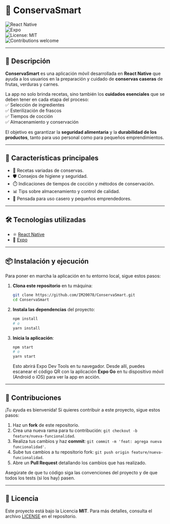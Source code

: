 # 🥫 ConservaSmart

![React Native](https://img.shields.io/badge/React%20Native-0.76-blue?logo=react)  
![Expo](https://img.shields.io/badge/Expo-Open%20Source-black?logo=expo)  
![License: MIT](https://img.shields.io/badge/License-MIT-green.svg)  
![Contributions welcome](https://img.shields.io/badge/contributions-welcome-orange.svg)  

---

## 📖 Descripción
**ConservaSmart** es una aplicación móvil desarrollada en **React Native** que ayuda a los usuarios en la preparación y cuidado de **conservas caseras** de frutas, verduras y carnes.  

La app no solo brinda recetas, sino también los **cuidados esenciales** que se deben tener en cada etapa del proceso:  
✅ Selección de ingredientes  
✅ Esterilización de frascos  
✅ Tiempos de cocción  
✅ Almacenamiento y conservación  

El objetivo es garantizar la **seguridad alimentaria** y la **durabilidad de los productos**, tanto para uso personal como para pequeños emprendimientos.  

---

## 🚀 Características principales
- 📖 Recetas variadas de conservas.  
- 🛡️ Consejos de higiene y seguridad.  
- ⏱️ Indicaciones de tiempos de cocción y métodos de conservación.  
- 📊 Tips sobre almacenamiento y control de calidad.  
- 🌱 Pensada para uso casero y pequeños emprendedores.  

---

## 🛠️ Tecnologías utilizadas
- ⚛️ [React Native](https://reactnative.dev/)  
- 📱 [Expo](https://expo.dev/)

---

## 📦 Instalación y ejecución
Para poner en marcha la aplicación en tu entorno local, sigue estos pasos:

1.  **Clona este repositorio** en tu máquina:

    ```bash
    git clone https://github.com/IM20078/ConservaSmart.git
    cd ConservaSmart
    ```

2.  **Instala las dependencias** del proyecto:

    ```bash
    npm install
    # o
    yarn install
    ```

3.  **Inicia la aplicación**:

    ```bash
    npm start
    # o
    yarn start
    ```
    Esto abrirá Expo Dev Tools en tu navegador. Desde allí, puedes escanear el código QR con la aplicación **Expo Go** en tu dispositivo móvil (Android o iOS) para ver la app en acción.

---

## 🤝 Contribuciones
¡Tu ayuda es bienvenida! Si quieres contribuir a este proyecto, sigue estos pasos:

1.  Haz un **fork** de este repositorio.
2.  Crea una nueva rama para tu contribución: `git checkout -b feature/nueva-funcionalidad`.
3.  Realiza tus cambios y haz **commit**: `git commit -m 'feat: agrega nueva funcionalidad'`.
4.  Sube tus cambios a tu repositorio fork: `git push origin feature/nueva-funcionalidad`.
5.  Abre un **Pull Request** detallando los cambios que has realizado.

Asegúrate de que tu código siga las convenciones del proyecto y de que todos los tests (si los hay) pasen.

---

## 📄 Licencia
Este proyecto está bajo la Licencia **MIT**. Para más detalles, consulta el archivo [LICENSE](https://github.com/IM20078/ConservaSmart/blob/main/LICENSE) en el repositorio.
